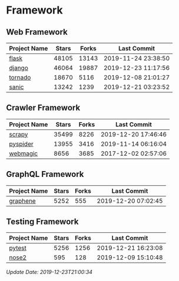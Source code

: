 # Framework

## Web Framework

| Project Name | Stars | Forks | Last Commit |
| ------------ | ----- | ----- | ----------- |
| [flask](https://github.com/pallets/flask) | 48105 | 13143 | 2019-11-24 23:38:50 |
| [django](https://github.com/django/django) | 46064 | 19887 | 2019-12-23 11:17:56 |
| [tornado](https://github.com/tornadoweb/tornado) | 18670 | 5116 | 2019-12-08 21:01:27 |
| [sanic](https://github.com/huge-success/sanic) | 13242 | 1239 | 2019-12-21 03:23:52 |

## Crawler Framework

| Project Name | Stars | Forks | Last Commit |
| ------------ | ----- | ----- | ----------- |
| [scrapy](https://github.com/scrapy/scrapy) | 35499 | 8226 | 2019-12-20 17:46:46 |
| [pyspider](https://github.com/binux/pyspider) | 13955 | 3416 | 2019-11-14 06:16:04 |
| [webmagic](https://github.com/code4craft/webmagic) | 8656 | 3685 | 2017-12-02 02:57:06 |

## GraphQL Framework

| Project Name | Stars | Forks | Last Commit |
| ------------ | ----- | ----- | ----------- |
| [graphene](https://github.com/graphql-python/graphene) | 5252 | 555 | 2019-12-20 07:02:45 |

## Testing Framework

| Project Name | Stars | Forks | Last Commit |
| ------------ | ----- | ----- | ----------- |
| [pytest](https://github.com/pytest-dev/pytest) | 5256 | 1256 | 2019-12-21 16:23:08 |
| [nose2](https://github.com/nose-devs/nose2) | 595 | 128 | 2019-12-09 15:10:48 |

*Update Date: 2019-12-23T21:00:34*